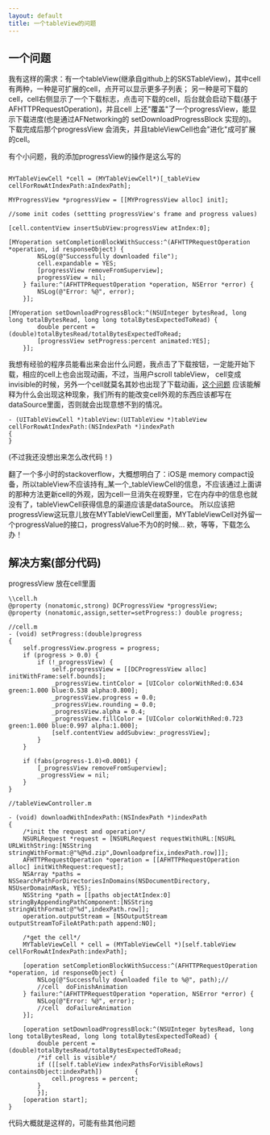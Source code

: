 ```yaml
---
layout: default
title: 一个tableView的问题
---
```


## 一个问题

我有这样的需求：有一个tableView(继承自github上的SKSTableView)，其中cell有两种，一种是可扩展的cell，点开可以显示更多子列表；
另一种是可下载的cell，cell右侧显示了一个下载标志，点击可下载的cell，后台就会启动下载(基于AFHTTPRequestOperation)，并且cell
上还"覆盖"了一个progressView，能显示下载进度(也是通过AFNetworking的 setDownloadProgressBlock 实现的)。下载完成后那个progressView
会消失，并且tableViewCell也会"进化"成可扩展的cell。

有个小问题，我的添加progressView的操作是这么写的

```objc

MYTableViewCell *cell = (MYTableViewCell*)[_tableView cellForRowAtIndexPath:aIndexPath];

MYProgressView *progressView = [[MYProgressView alloc] init];

//some init codes (settting progressView's frame and progress values)

[cell.contentView insertSubView:progressView atIndex:0];

[MYoperation setCompletionBlockWithSuccess:^(AFHTTPRequestOperation *operation, id responseObject) {
        NSLog(@"Successfully downloaded file");
        cell.expandable = YES;
        [progressView removeFromSuperview];
        progressView = nil;
    } failure:^(AFHTTPRequestOperation *operation, NSError *error) {
        NSLog(@"Error: %@", error);
    }];

[MYoperation setDownloadProgressBlock:^(NSUInteger bytesRead, long long totalBytesRead, long long totalBytesExpectedToRead) {
        double percent = (double)totalBytesRead/totalBytesExpectedToRead;
        [progressView setProgress:percent animated:YES];
    }];

```
我想有经验的程序员能看出来会出什么问题，我点击了下载按钮，一定能开始下载，相应的cell上也会出现动画，不过，当用户scroll tableView，
cell变成invisible的时候，另外一个cell就莫名其妙也出现了下载动画，[这个问题](http://stackoverflow.com/questions/26216597/ios-uitableview-cell-changes-selection-state-when-scrolling)
应该能解释为什么会出现这种现象，我们所有的能改变cell外观的东西应该都写在dataSource里面，否则就会出现意想不到的情况。

```objc
- (UITableViewCell *)tableView:(UITableView *)tableView cellForRowAtIndexPath:(NSIndexPath *)indexPath
{
}
```

(不过我还没想出来怎么改代码！)

翻了一个多小时的stackoverflow，大概想明白了：iOS是 memory compact设备，所以tableView不应该持有_某一个_tableViewCell的信息，不应该通过上面讲的那种方法更新cell的外观，因为cell一旦消失在视野里，它在内存中的信息也就没有了，tableViewCell获得信息的渠道应该是dataSource。
所以应该把progressView这玩意儿放在MYTableViewCell里面，MYTableViewCell对外留一个progressValue的接口，progressValue不为0的时候...
欸，等等，下载怎么办！

## 解决方案(部分代码)

progressView 放在cell里面

```objc
\\cell.h
@property (nonatomic,strong) DCProgressView *progressView;
@property (nonatomic,assign,setter=setProgress:) double progress;
```

```objc
//cell.m
- (void) setProgress:(double)progress
{
    self.progressView.progress = progress;
    if (progress > 0.0) {
        if (!_progressView) {
            self.progressView = [[DCProgressView alloc] initWithFrame:self.bounds];
            _progressView.tintColor = [UIColor colorWithRed:0.634 green:1.000 blue:0.538 alpha:0.800];
            _progressView.progress = 0.0;
            _progressView.rounding = 0.0;
            _progressView.alpha = 0.4;
            _progressView.fillColor = [UIColor colorWithRed:0.723 green:1.000 blue:0.997 alpha:1.000];
            [self.contentView addSubview:_progressView];
        }
    }
    
    if (fabs(progress-1.0)<0.0001) {
        [_progressView removeFromSuperview];
        _progressView = nil;
    }
}
```

```objc
//tableViewController.m

- (void) downloadWithIndexPath:(NSIndexPath *)indexPath
{
    /*init the request and operation*/
    NSURLRequest *request = [NSURLRequest requestWithURL:[NSURL URLWithString:[NSString stringWithFormat:@"%@%d.zip",Downloadprefix,indexPath.row]]];
    AFHTTPRequestOperation *operation = [[AFHTTPRequestOperation alloc] initWithRequest:request];
    NSArray *paths = NSSearchPathForDirectoriesInDomains(NSDocumentDirectory, NSUserDomainMask, YES);
    NSString *path = [[paths objectAtIndex:0] stringByAppendingPathComponent:[NSString stringWithFormat:@"%d",indexPath.row]];
    operation.outputStream = [NSOutputStream outputStreamToFileAtPath:path append:NO];
    
    /*get the cell*/
    MYTableViewCell * cell = (MYTableViewCell *)[self.tableView cellForRowAtIndexPath:indexPath];
    
    [operation setCompletionBlockWithSuccess:^(AFHTTPRequestOperation *operation, id responseObject) {
        NSLog(@"Successfully downloaded file to %@", path);//
        //cell  doFinishAnimation 
    } failure:^(AFHTTPRequestOperation *operation, NSError *error) {
        NSLog(@"Error: %@", error);
        //cell  doFailureAnimation
    }];
    
    [operation setDownloadProgressBlock:^(NSUInteger bytesRead, long long totalBytesRead, long long totalBytesExpectedToRead) {
        double percent = (double)totalBytesRead/totalBytesExpectedToRead;
        /*if cell is visible*/
        if ([[self.tableView indexPathsForVisibleRows] containsObject:indexPath])         {
            cell.progress = percent;
        }
        }];
    [operation start];
}
```

代码大概就是这样的，可能有些其他问题
